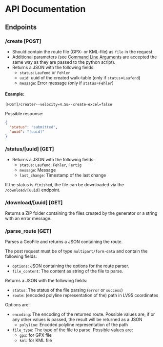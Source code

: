 # API Documentation

## Endpoints

### /create [POST]

- Should contain the route file (GPX- or KML-file) as `file` in the request.
- Additional parameters (see [Command Line Arguments](automatic_walk_time_tables/Command_Line_Arguments.md) are accepted
  the same way as they are passed to the python script).
- Returns a JSON with the following fields:
    - `status`: `Laufend` or `Fehler`
    - `uuid`: uuid of the created walk-table (only if `status`=`Laufend`)
    - `message`: Error message (only if `status`=`Fehler`)

#### Example:

```
[HOST]/create?--velocity=4.5&--create-excel=false
```

Possible response:

```JSON
{
  "status": "submitted",
  "uuid": "[uuid]"
}
```

### /status/[uuid] [GET]

- Returns a JSON with the following fields:
    - `status`: `Laufend`, `Fehler`, `Fertig`
    - `message`: Message
    - `last_change`: Timestamp of the last change

If the status is `finished`, the file can be downloaded via the `/download/[uuid]` endpoint.

### /download/[uuid] [GET]

Returns a ZIP folder containing the files created by the generator or a string with an error message.

### /parse_route [GET]

Parses a GeoFile and returns a JSON containing the route.

The post request must be of type `multipart/form-data` and contain the following fields:

- `options`: JSON containing the options for the route parser.
- `file_content`: The content as string of the file to parse.

Returns a JSON with the following fields:

- `status`: The status of the file parsing (`error` or `success`)
- `route`: (encoded polyline representation of the) path in LV95 coordinates

Options are:

- `encoding`: The encoding of the returned route. Possible values are,
  if or any other values is passed, the result will be returned as a JSON
    - `polyline`: Encoded polyline representation of the path
- `file_type`: The type of the file to parse. Possible values are:
    - `gpx`: for GPX file
    - `kml`: for KML file
